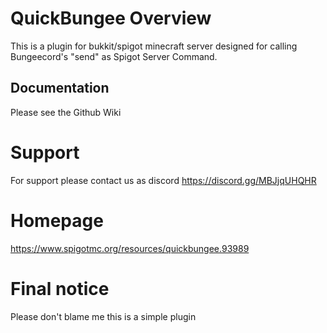 # QuickBungee Overview
This is a plugin for bukkit/spigot minecraft server designed for calling Bungeecord's "send" as Spigot Server Command.

## Documentation
Please see the Github Wiki

# Support
For support please contact us as discord https://discord.gg/MBJjqUHQHR

# Homepage
https://www.spigotmc.org/resources/quickbungee.93989

# Final notice
Please don't blame me this is a simple plugin
